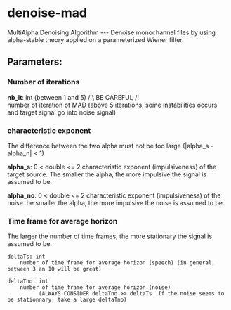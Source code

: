 # denoise-mad

MultiAlpha Denoising Algorithm --- Denoise monochannel files by using alpha-stable theory applied on a parameterized Wiener filter. 


## Parameters: 

### Number of iterations
__nb_it__: int (between 1 and 5) /!\ BE CAREFUL /!\
      number of iteration of MAD (above 5 iterations, some instabilities occurs and target signal go into noise signal)

### characteristic exponent
The difference between the two alpha must not be too large (|alpha_s - alpha_n| < 1)

__alpha_s__: 0 < double <= 2
            characteristic exponent (impulsiveness) of the target source. The smaller the alpha, the more impulsive the signal is assumed to be. 

__alpha_no__: 0 < double <= 2
            characteristic exponent (impulsiveness) of the noise. he smaller the alpha, the more impulsive the noise is assumed to be. 


### Time frame for average horizon 
The larger the number of time frames, the more stationary the signal is assumed to be. 

```
deltaTs: int
    number of time frame for average horizon (speech) (in general, between 3 an 10 will be great)

deltaTno: int
    number of time frame for average horizon (noise)
          (ALWAYS CONSIDER deltaTno >> deltaTs. If the noise seems to be stationnary, take a large deltaTno)
```
